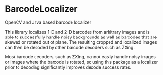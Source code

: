 BarcodeLocalizer
================

OpenCV and Java based barcode localizer

This library localizes 1-D and 2-D barcodes from arbitrary images and is able to successfully handle noisy backgrounds as well as barcodes that are skewed or rotated out of plane. The resulting cropped and localized images can then be decoded by other barcode decoders such as ZXing. 

Most barcode decoders, such as ZXing, cannot easily handle noisy images or images where the barcode is rotated, so using this package as a localizer prior to decoding significantly improves decode success rates.
